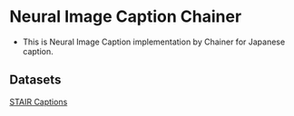# Neural Image Caption Chainer
- This is Neural Image Caption implementation by Chainer for Japanese caption.

## Datasets
[STAIR Captions](https://stair-lab-cit.github.io/STAIR-captions-web/)
